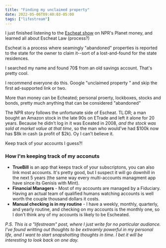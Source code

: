 ```yaml
---
title: "Finding my unclaimed property"
date: 2022-05-06T09:40:03-05:00
tags: ["lifestream"]
---
```


I just finished listening to the [Escheat show](https://www.npr.org/2022/05/04/1096726920/escheat-show-classic) on NPR's Planet money, and learned all about Escheat Law (process?)

Escheat is a process where seamingly "abandoned" properties is reported to the state for the owner to claim it--sort of a lost-and-found for the state residences.

I searched my name and found 70$ from an old savings account. That's pretty cool.

I recommend everyone do this. Google "unclaimed property <state>" and skip the first ad-supported link or two.

More than money can be Echeated; personal proerty, lockboxes, stocks and bonds, pretty much anything that can be considered "abandoned"

The NPR story follows the unfortunate side of Escheat. TL:DR; a man bought an Amazon stock in the late 90s on ETrade and left it alone for 20 years. Because he didn't log in it was Eceated in 2008, _and the stock was sold at market value at that time_, so the man who would've had $100k now has $8k in cash (a profit of $2k). Oy I can't believe it.

Keep track of your accounts I guess?!

### How I'm keeping track of my acconuts

- **TrueBill** is an app that keeps track of your subscriptons, you can also link most accounts. It's pretty good, but I suspect it will go downhill in the next 5 years (the same way every multi-accounts managment app have since its Genisis with Mint).
- **Financial Managers** - Most of my accounts are managed by a Fiduciary. Having an actual team of qualified humans watching accounts is well worth the couple thousand dollars it costs.
- **Manual checking is in my routine** - I have a weekly, monthly, quarterly, and yearly routine, and checking on my accounts is the monthly one, so I don't think any of my accounts is likely to be Escheated.

_P.S. This is a "lifestream" post, where I just write for no particular audiance. I've found writting out thoughts to be extreamly powerful in my personal life, and I want to start snapshotting thoughts in time. I bet it will be interesting to look back on one day._

